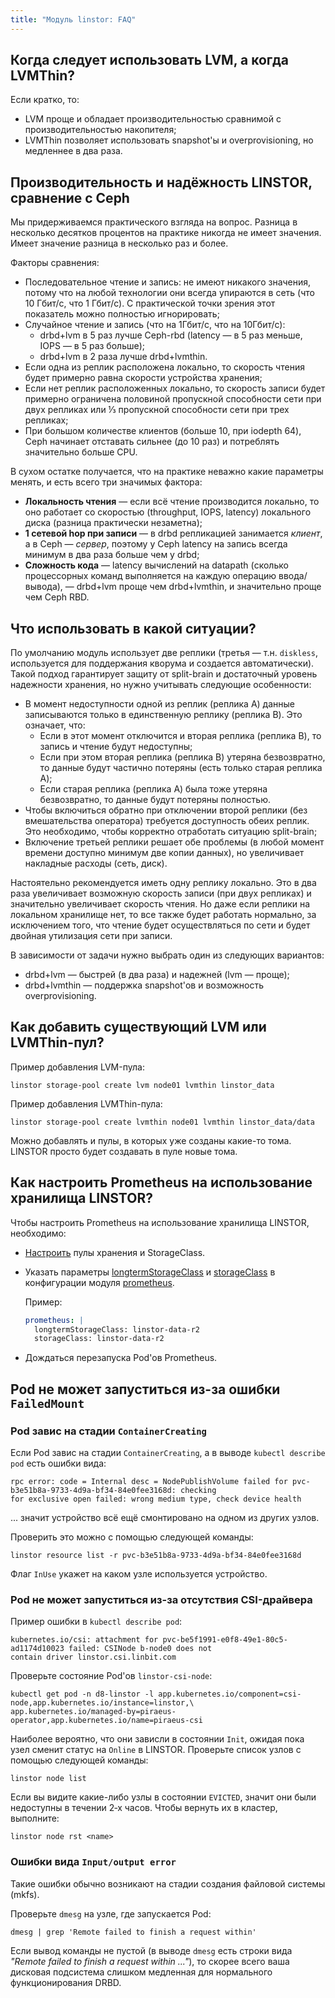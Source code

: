 ```yaml
---
title: "Модуль linstor: FAQ"
---
```


## Когда следует использовать LVM, а когда LVMThin?

Если кратко, то:
- LVM проще и обладает производительностью сравнимой с производительностью накопителя;
- LVMThin позволяет использовать snapshot'ы и overprovisioning, но медленнее в два раза.

## Производительность и надёжность LINSTOR, сравнение с Ceph

Мы придерживаемся практического взгляда на вопрос. Разница в несколько десятков процентов на практике никогда не имеет значения. Имеет значение разница в несколько раз и более.

Факторы сравнения:
- Последовательное чтение и запись: не имеют никакого значения, потому что на любой технологии они всегда упираются в сеть (что 10 Гбит/с, что 1 Гбит/с). С практической точки зрения этот показатель можно полностью игнорировать;
- Случайное чтение и запись (что на 1Гбит/с, что на 10Гбит/с):
  - drbd+lvm в 5 раз лучше Ceph-rbd (latency — в 5 раз меньше, IOPS — в 5 раз больше);
  - drbd+lvm в 2 раза лучше drbd+lvmthin.
- Если одна из реплик расположена локально, то скорость чтения будет примерно равна скорости устройства хранения;
- Если нет реплик расположенных локально, то скорость записи будет примерно ограничена половиной пропускной способности сети при двух репликах или ⅓ пропускной способности сети при трех репликах;
- При большом количестве клиентов (больше 10, при iodepth 64), Ceph начинает отставать сильнее (до 10 раз) и потреблять значительно больше CPU.

В сухом остатке получается, что на практике неважно какие параметры менять, и есть всего три значимых фактора:
- **Локальность чтения** — если всё чтение производится локально, то оно работает со скоростью (throughput, IOPS, latency) локального диска (разница практически незаметна); 
- **1 сетевой hop при записи** — в drbd репликацией занимается *клиент*, а в Ceph — *сервер*, поэтому у Ceph latency на запись всегда минимум в два раза больше чем у drbd;
- **Сложность кода** — latency вычислений на datapath (сколько процессорных команд выполняется на каждую операцию ввода/вывода), — drbd+lvm проще чем drbd+lvmthin, и значительно проще чем Ceph RBD.

## Что использовать в какой ситуации?

По умолчанию модуль использует две реплики (третья — т.н. `diskless`, используется для поддержания кворума и создается автоматически). Такой подход гарантирует защиту от split-brain и достаточный уровень надежности хранения, но нужно учитывать следующие особенности:
  - В момент недоступности одной из реплик (реплика A) данные записываются только в единственную реплику (реплика B). Это означает, что:
    - Если в этот момент отключится и вторая реплика (реплика B), то запись и чтение будут недоступны;
    - Если при этом вторая реплика (реплика B) утеряна безвозвратно, то данные будут частично потеряны (есть только старая реплика A);
    - Если старая реплика (реплика A) была тоже утеряна безвозвратно, то данные будут потеряны полностью.
  - Чтобы включиться обратно при отключении второй реплики (без вмешательства оператора) требуется доступность обеих реплик. Это необходимо, чтобы корректно отработать ситуацию split-brain;
  - Включение третьей реплики решает обе проблемы (в любой момент времени доступно минимум две копии данных), но увеличивает накладные расходы (сеть, диск).

Настоятельно рекомендуется иметь одну реплику локально. Это в два раза увеличивает возможную скорость записи (при двух репликах) и значительно увеличивает скорость чтения. Но даже если реплики на локальном хранилище нет, то все также будет работать нормально, за исключением того, что чтение будет осуществляться по сети и будет двойная утилизация сети при записи.

В зависимости от задачи нужно выбрать один из следующих вариантов:
- drbd+lvm — быстрей (в два раза) и надежней (lvm — проще);
- drbd+lvmthin — поддержка snapshot'ов и возможность overprovisioning.

## Как добавить существующий LVM или LVMThin-пул?

Пример добавления LVM-пула:
```shell
linstor storage-pool create lvm node01 lvmthin linstor_data
```

Пример добавления LVMThin-пула:
```shell
linstor storage-pool create lvmthin node01 lvmthin linstor_data/data
```

Можно добавлять и пулы, в которых уже созданы какие-то тома. LINSTOR просто будет создавать в пуле новые тома.

## Как настроить Prometheus на использование хранилища LINSTOR?

Чтобы настроить Prometheus на использование хранилища LINSTOR, необходимо:
- [Настроить](configuration.html#конфигурация-хранилища-linstor) пулы хранения и StorageClass.
- Указать параметры [longtermStorageClass](../300-prometheus/configuration.html#parameters-longtermstorageclass) и [storageClass](../300-prometheus/configuration.html#parameters-storageclass) в конфигурации модуля [prometheus](../300-prometheus/).

  Пример:

  ```yaml
  prometheus: |
    longtermStorageClass: linstor-data-r2
    storageClass: linstor-data-r2
  ```

- Дождаться перезапуска Pod'ов Prometheus.

## Pod не может запуститься из-за ошибки `FailedMount`

### Pod завис на стадии `ContainerCreating`

Если Pod завис на стадии `ContainerCreating`, а в выводе `kubectl describe pod` есть ошибки вида:

```
rpc error: code = Internal desc = NodePublishVolume failed for pvc-b3e51b8a-9733-4d9a-bf34-84e0fee3168d: checking 
for exclusive open failed: wrong medium type, check device health
```

... значит устройство всё ещё смонтировано на одном из других узлов. 

Проверить это можно с помощью следующей команды:

```shell
linstor resource list -r pvc-b3e51b8a-9733-4d9a-bf34-84e0fee3168d
```

Флаг `InUse` укажет на каком узле используется устройство.

### Pod не может запуститься из-за отсутствия CSI-драйвера

Пример ошибки в `kubectl describe pod`:

```
kubernetes.io/csi: attachment for pvc-be5f1991-e0f8-49e1-80c5-ad1174d10023 failed: CSINode b-node0 does not 
contain driver linstor.csi.linbit.com
```

Проверьте состояние Pod'ов `linstor-csi-node`:

```shell
kubectl get pod -n d8-linstor -l app.kubernetes.io/component=csi-node,app.kubernetes.io/instance=linstor,\
app.kubernetes.io/managed-by=piraeus-operator,app.kubernetes.io/name=piraeus-csi
```

Наиболее вероятно, что они зависли в состоянии `Init`, ожидая пока узел сменит статус на `Online` в LINSTOR. Проверьте список узлов с помощью следующей команды:

```shell
linstor node list
```

Если вы видите какие-либо узлы в состоянии `EVICTED`, значит они были недоступны в течении 2‑х часов. Чтобы вернуть их в кластер, выполните:

```shell
linstor node rst <name>
```

### Ошибки вида `Input/output error`

Такие ошибки обычно возникают на стадии создания файловой системы (mkfs).

Проверьте `dmesg` на узле, где запускается Pod:

```shell
dmesg | grep 'Remote failed to finish a request within'
```

Если вывод команды не пустой (в выводе `dmesg` есть строки вида *"Remote failed to finish a request within ..."*), то скорее всего ваша дисковая подсистема слишком медленная для нормального функционирования DRBD.
